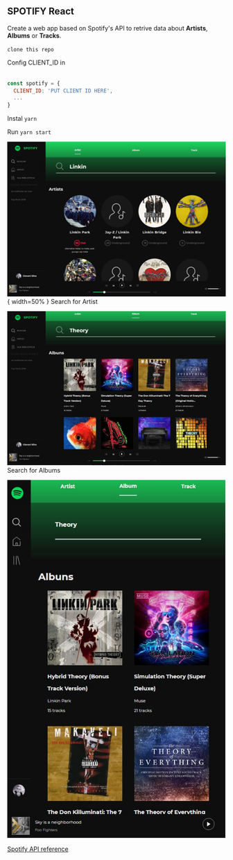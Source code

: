 ## SPOTIFY React

Create a web app based on Spotify's API to retrive data about **Artists**, **Albums** or **Tracks**.

`clone this repo`

Config CLIENT_ID in

```src/config/keys.js

const spotify = {
  CLIENT_ID: 'PUT CLIENT ID HERE',
  ...
}
```

Instal
`yarn`

Run
`yarn start`

![app](Screenshot_1.jpg){ width=50% }
Search for Artist

![app](Screenshot_2.jpg)
Search for Albums

![app](Screenshot_3.jpg)

[Spotify API reference](https://beta.developer.spotify.com/documentation/web-api/reference/search/search/)
